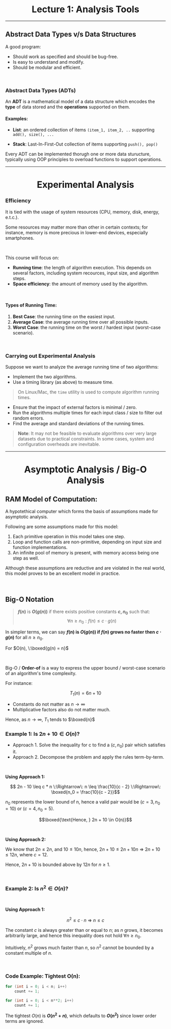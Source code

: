 <h1 style="text-align:center;">Lecture 1: Analysis Tools</h1>

---

## Abstract Data Types v/s Data Structures

A good program:

- Should work as specified and should be bug-free.
- Is easy to understand and modify.
- Should be modular and efficient.

<br>

### Abstract Data Types (ADTs)

An **ADT** is a mathematical model of a data structure which encodes the **type** of data stored and the **operations** supported on them.

#### Examples:
- **List**: an ordered collection of items `(item_1, item_2, ..` supporting `add(), size(), ...`

- **Stack**: Last-In-First-Out collection of items supporting `push(), pop()`

Every ADT can be implemented thorugh one or more data sturucture, typically using OOP principles to overload functions to support operations.

---

<h1 style="text-align: center;">Experimental Analysis</h1>

### Efficiency

It is tied with the usage of system resources (CPU, memory, disk, energy, e.t.c.).

Some resources may matter more than other in certain contexts; for instance, memory is more precious in lower-end devices, especially smartphones.

<br>

This course will focus on:
- **Running time**: the length of algorithm execution. This depends on several factors, including system recources, input size, and algorithm steps.
- **Space efficiency**: the amount of memory used by the algorithm.

<br>

#### Types of Running Time:

1. **Best Case**: the running time on the easiest input. 
2. **Average Case**: the average running time over all possible inputs.
3. **Worst Case**: the running time on the worst / hardest input (worst-case scenario).

<br>

### Carrying out Experimental Analysis

Suppose we want to analyze the average running time of two algorithms:

- Implement the two algorithms.
- Use a timing library (as above) to measure time.
> On Linux/Mac, the `time` utility is used to compute algorithm running times.
- Ensure that the impact of external factors is minimal / zero.
- Run the algorithms multiple times for each input class / size to filter out random errors.
- Find the average and standard deviations of the running times.

> **Note**: It may not be feasible to evaluate algorithms over very large datasets due to practical constraints.
> In some cases, system and configuration overheads are inevitable.

---

<h1 style="text-align: center;">Asymptotic Analysis / Big-O Analysis</h1>

## RAM Model of Computation:

A hypotethical computer which forms the basis of assumptions made for asymptotic analysis.

Following are some assumptions made for this model:

1. Each primitive operation in this model takes one step.
2. Loop and function calls are non-primitive, depending on input size and function implementations.
3. An infinite pool of memory is present, with memory access being one step as well.

Although these assumptions are reductive and are violated in the real world, this model proves to be an excellent model in practice.

<br>

## Big-O Notation

>**$f(n)$** is **$O(g(n))$** if there exists positive constants **$c, n_0$** such that: $$\forall n \geq n_0: f(n) \leq c \cdot g(n)$$

In simpler terms, we can say **$f(n)$ is $O(g(n))$ if $f(n)$ grows no faster then $c \cdot g(n)$** for all $n \geq n_0$.

For $O(n), \:\boxed{g(n) = n}$

<br>

Big-O / **Order-of** is a way to express the upper bound / worst-case scenario of an algorithm's time complexity.

For instance:

$$T_1(n) = 6n + 10$$

- Constants do not matter as $n \rightarrow \infty$
- Multiplicative factors also do not matter much.

Hence, as $n \rightarrow \infty$, $T_1$ tends to $\boxed{n}$
<br>

### Example 1: Is $2n + 10 \in O(n)$?

- Approach 1. Solve the inequality for c to find a $(c, n_0)$ pair which satisfies it.
- Approach 2. Decompose the problem and apply the rules term-by-term.

<br>

**Using Approach 1:**

$$ 2n - 10 \leq c * n \:\Rightarrow\: n \leq \frac{10}{c - 2} \:\Rightarrow\: \boxed{n_0 = \frac{10}{c - 2}}$$

$n_0$ represents the lower bound of n, hence a valid pair would be $(c = 3, n_0 = 10)$ or $(c = 4, n_0 = 5)$.

$$\boxed{\text{Hence, } 2n + 10 \in O(n)}$$


<br>

**Using Approach 2:**

We know that $2n \leq 2n$, and $10 \leq 10n$, hence, $2n + 10 \leq 2n + 10n \:\Rightarrow\: 2n + 10 \leq 12n$, where $c = 12$.

Hence, $2n + 10$ is bounded above by $12n$ for $n \geq 1$.

<br>

### Example 2: Is $n^2 \in O(n)$?

<br>

**Using Approach 1:**

$$n^2 \leq c \cdot n \:\Rightarrow\: n \leq c$$

The constant $c$ is always greater than or equal to $n$; as $n$ grows, it becomes arbitrarily large, and hence this inequality does not hold $\forall n \geq n_0$.

Intuitively, $n^2$ grows much faster than $n$, so $n^2$ cannot be bounded by a constant multiple of $n$.

<br>

### Code Example: Tightest O(n):

```c
for (int i = 0; i < n; i++)
    count += 1;

for (int i = 0; i < n**2; i++)
    count += 1;
```

The tightest $O(n)$ is **$O(n^2 + n)$**, which defaults to **$O(n^2)$** since lower order terms are ignored.